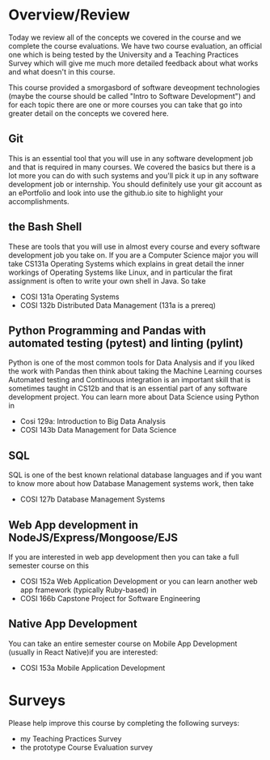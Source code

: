 # Overview/Review
Today we review all of the concepts we covered in the course and we complete the course evaluations.
We have two course evaluation, an official one which is being tested by the University and 
a Teaching Practices Survey which will give me much more detailed feedback about what works and what doesn't in this course.

This course provided a smorgasbord of software deveopment technologies (maybe the course should be called "Intro to Software Development")
and for each topic there are one or more courses you can take that go into greater detail on the concepts we covered here.

## Git
This is an essential tool that you will use in any software development job and that is required in many courses.
We covered the basics but there is a lot more you can do with such systems and you'll pick it up in any software
development job or internship. You should definitely use your git account as an ePortfolio and look into use the github.io
site to highlight your accomplishments.

## the Bash Shell
These are tools that you will use in almost every course and every software development job you take on. 
If you are a Computer Science major you will take CS131a Operating Systems which explains in great detail
the inner workings of Operating Systems like Linux, and in particular the firat assignment is often to write your 
own shell in Java. So take
* COSI 131a Operating Systems
* COSI 132b Distributed Data Management (131a is a prereq)


## Python Programming and Pandas with automated testing (pytest) and linting (pylint)
Python is one of the most common tools for Data Analysis and if you liked the work with Pandas then think
about taking the Machine Learning courses 
Automated testing and Continuous integration is an important skill that is sometimes taught in CS12b
and that is an essential part of any software development project. You can learn more about Data Science
using Python in 
* Cosi 129a: Introduction to Big Data Analysis
* COSI 143b Data Management for Data Science

## SQL
SQL is one of the best known relational database languages and if you want to know more about how Database
Management systems work, then take
* COSI 127b Database Management Systems

## Web App development in NodeJS/Express/Mongoose/EJS
If you are interested in web app development then you can take a full semester course on this
* COSI 152a Web Application Development
or you can learn another web app framework (typically Ruby-based) in
* COSI 166b Capstone Project for Software Engineering

## Native App Development
You can take an entire semester course on Mobile App Development (usually in React Native)if you are interested:
* COSI 153a Mobile Application Development


# Surveys
Please help improve this course by completing the following surveys:
* my Teaching Practices Survey
* the prototype Course Evaluation survey
